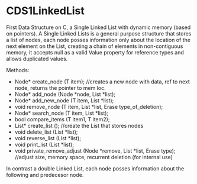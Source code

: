 
# CDS1LinkedList
First Data Structure on C, a Single Linked List with dynamic memory (based on pointers). 
A Single Linked Lists is a general purpose structure that stores a list of nodes, each node posses information only about the location of the next element on the List, creating a chain of elements in non-contiguous memory, it accepts null as a valid Value property for reference types and allows duplicated values. 

Methods:
- Node* create_node (T item);                 //creates a new node with data, ref to next node, returns the pointer to mem loc.
- Node* add_node (Node *node, List *list);
- Node* add_new_node (T item, List *list);
- void remove_node (T item, List *list, Erase type_of_deletion);
- Node* search_node (T item, List *list);
- bool compare_items (T item1, T item2);
- List* create_list ();                      //create the List that stores nodes
- void delete_list (List *list);
- void reverse_list (List *list);
- void print_list (List *list);
- void private_remove_adjust (Node *remove, List *list, Erase type);       //adjust size, memory space, recurrent deletion (for 
internal use)

In contrast a double Linked List, each node posses information about the following and predecesor node.
